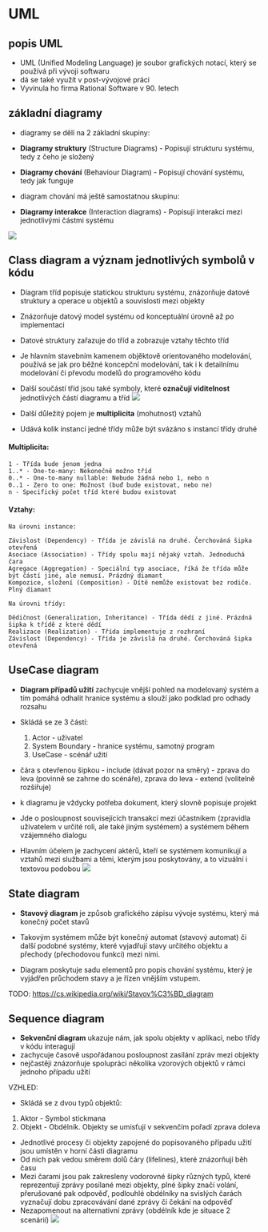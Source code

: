 # UML
## popis UML
* UML (Unified Modeling Language) je soubor grafických notací, který se používá při vývoji softwaru
* dá se také využít v post-vývojové práci
* Vyvinula ho firma Rational Software v 90. letech

## základní diagramy
* diagramy se dělí na 2 základní skupiny: 

* __Diagramy struktury__ (Structure Diagrams) - Popisují strukturu systému, tedy z čeho je složený
* __Diagramy chování__ (Behaviour Diagram) - Popisují chování systému, tedy jak funguje
* diagram chování má ještě samostatnou skupinu: 
* __Diagramy interakce__ (Interaction diagrams) - Popisují interakci mezi jednotlivými částmi systému

![](images/diagrams.png)

## Class diagram a význam jednotlivých symbolů v kódu
* Diagram tříd popisuje statickou strukturu systému, znázorňuje datové struktury a operace u objektů a souvislosti mezi objekty

* Znázorňuje datový model systému od konceptuální úrovně až po implementaci
* Datové struktury zařazuje do tříd a zobrazuje vztahy těchto tříd
* Je hlavním stavebním kamenem objěktově orientovaného modelování, používá se jak pro běžné koncepční modelování, tak i k detailnímu modelování či převodu modelů do programového kódu
* Další součástí tříd jsou také symboly, které __označují viditelnost__ jednotlivých částí diagramu a tříd
![](images/uml_relationship.png)

* Další důležitý pojem je __multiplicita__ (mohutnost) vztahů
* Udává kolik instancí jedné třídy může být svázáno s instancí třídy druhé

#### Multiplicita:
```
1 - Třída bude jenom jedna
1..* - One-to-many: Nekonečně možno tříd
0..* - One-to-many nullable: Nebude žádná nebo 1, nebo n
0..1 - Zero to one: Možnost (buď bude existovat, nebo ne)
n - Specifický počet tříd které budou existovat
```

#### Vztahy: 
```
Na úrovni instance:

Závislost (Dependency) - Třída je závislá na druhé. Čerchováná šipka otevřená
Asociace (Association) - Třídy spolu mají nějaký vztah. Jednoduchá čara
Agregace (Aggregation) - Speciální typ asociace, říká že třída může být částí jiné, ale nemusí. Prázdný diamant
Kompozice, složení (Composition) - Dítě nemůže existovat bez rodiče. Plný diamant

Na úrovni třídy:

Dědičnost (Generalization, Inheritance) - Třída dědí z jiné. Prázdná šipka k třídě z které dědí
Realizace (Realization) - Třída implementuje z rozhraní
Závislost (Dependency) - Třída je závislá na druhé. Čerchováná šipka otevřená
```
## UseCase diagram
* __Diagram případů užití__ zachycuje vnější pohled na modelovaný systém a tím pomáhá odhalit hranice systému a slouží jako podklad pro odhady rozsahu
* Skládá se ze 3 částí:
   1. Actor - uživatel
   2. System Boundary - hranice systému, samotný program
   3. UseCase - scénář užití

* čára s otevřenou šipkou - include (dávat pozor na směry) - zprava do leva (povinně se zahrne do scénáře), zprava do leva - extend (volitelně rozšiřuje)
* k diagramu je vždycky potřeba dokument, který slovně popisuje projekt 
* Jde o posloupnost souvisejících transakcí mezi účastníkem (zpravidla uživatelem v určité roli, ale také jiným systémem) a systémem během vzájemného dialogu
* Hlavním účelem je zachycení aktérů, kteří se systémem komunikují a vztahů mezi službami a těmi, kterým jsou poskytovány, a to vizuální i textovou podobou
![](images/uml_useCase.png)
## State diagram
* __Stavový diagram__ je způsob grafického zápisu vývoje systému, který má konečný počet stavů

* Takovým systémem může být konečný automat (stavový automat) či další podobné systémy, které vyjadřují stavy určitého objektu a přechody (přechodovou funkci) mezi nimi.
* Diagram poskytuje sadu elementů pro popis chování systému, který je vyjádřen průchodem stavy a je řízen vnějším vstupem. 

TODO: https://cs.wikipedia.org/wiki/Stavov%C3%BD_diagram

## Sequence diagram
* __Sekvenční diagram__ ukazuje nám, jak spolu objekty v aplikaci, nebo třídy v kódu interagují
* zachycuje časově uspořádanou posloupnost zasílání zpráv mezi objekty
* nejčastěji znázorňuje spolupráci několika vzorových objektů v rámci jednoho případu užití

VZHLED:
* Skládá se z dvou typů objektů:
1. Aktor - Symbol stickmana
2. Objekt - Obdélník. Objekty se umisťují v sekvenčím pořadí zprava doleva
* Jednotlivé procesy či objekty zapojené do popisovaného případu užití jsou umístěn v horní části diagramu
* Od nich pak vedou směrem dolů čáry (lifelines), které znázorňují běh času
* Mezi čarami jsou pak zakresleny vodorovné šipky různých typů, které reprezentují zprávy posílané mezi objekty, plné šipky značí volání, přerušované pak odpověď, podlouhlé obdélníky na svislých čarách vyznačují dobu zpracovávání dané zprávy či čekání na odpověď
* Nezapomenout na alternativní zprávy (obdélník kde je situace 2 scenárií)
![](images/uml_sequence.png)
